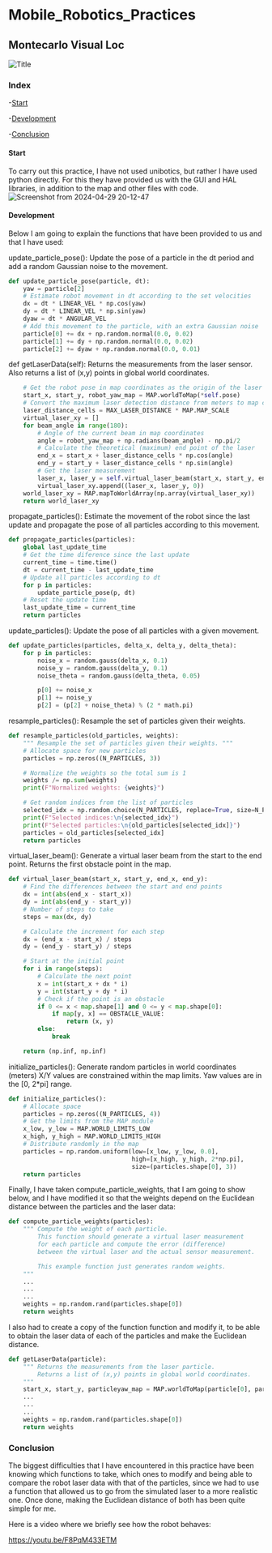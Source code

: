 # Mobile_Robotics_Practices

## Montecarlo Visual Loc

![Title](https://github.com/Ruben249/practicas_robotica_movil/assets/102288264/89ebd672-319e-44b5-accf-150b0cf97873)


### Index
-[Start](#start)

-[Development](#development)

-[Conclusion](#conclusion)


#### Start
To carry out this practice, I have not used unibotics, but rather I have used python directly. For this they have provided us with the GUI and HAL libraries, in addition to the map and other files with code.
![Screenshot from 2024-04-29 20-12-47](https://github.com/Ruben249/practicas_robotica_movil/assets/102288264/977f1416-91a8-4016-a2b8-25373c8b0d67)

#### Development
Below I am going to explain the functions that have been provided to us and that I have used:

update_particle_pose(): Update the pose of a particle in the dt period and add a random Gaussian noise to the movement.
```python
def update_particle_pose(particle, dt):
    yaw = particle[2]
    # Estimate robot movement in dt according to the set velocities
    dx = dt * LINEAR_VEL * np.cos(yaw)
    dy = dt * LINEAR_VEL * np.sin(yaw)
    dyaw = dt * ANGULAR_VEL
    # Add this movement to the particle, with an extra Gaussian noise
    particle[0] += dx + np.random.normal(0.0, 0.02)
    particle[1] += dy + np.random.normal(0.0, 0.02)
    particle[2] += dyaw + np.random.normal(0.0, 0.01)
```

def getLaserData(self): Returns the measurements from the laser sensor. Also returns a list of (x,y) points in global world coordinates.
```python
    # Get the robot pose in map coordinates as the origin of the laser
    start_x, start_y, robot_yaw_map = MAP.worldToMap(*self.pose)
    # Convert the maximum laser detection distance from meters to map cells
    laser_distance_cells = MAX_LASER_DISTANCE * MAP.MAP_SCALE
    virtual_laser_xy = []
    for beam_angle in range(180):
        # Angle of the current beam in map coordinates
        angle = robot_yaw_map + np.radians(beam_angle) - np.pi/2
        # Calculate the theoretical (maximum) end point of the laser
        end_x = start_x + laser_distance_cells * np.cos(angle)
        end_y = start_y + laser_distance_cells * np.sin(angle)
        # Get the laser measurement
        laser_x, laser_y = self.virtual_laser_beam(start_x, start_y, end_x, end_y)
        virtual_laser_xy.append((laser_x, laser_y, 0))
    world_laser_xy = MAP.mapToWorldArray(np.array(virtual_laser_xy))
    return world_laser_xy
```

propagate_particles(): Estimate the movement of the robot since the last update and propagate the pose of all particles according to this movement.
```python
def propagate_particles(particles):
    global last_update_time
    # Get the time diference since the last update
    current_time = time.time()
    dt = current_time - last_update_time
    # Update all particles according to dt
    for p in particles:
        update_particle_pose(p, dt)
    # Reset the update time
    last_update_time = current_time
    return particles
```

update_particles(): Update the pose of all particles with a given movement.
```python
def update_particles(particles, delta_x, delta_y, delta_theta):
    for p in particles:
        noise_x = random.gauss(delta_x, 0.1)
        noise_y = random.gauss(delta_y, 0.1)
        noise_theta = random.gauss(delta_theta, 0.05)

        p[0] += noise_x
        p[1] += noise_y
        p[2] = (p[2] + noise_theta) % (2 * math.pi)
```

resample_particles(): Resample the set of particles given their weights.
```python
def resample_particles(old_particles, weights):
    """ Resample the set of particles given their weights. """
    # Allocate space for new particles
    particles = np.zeros((N_PARTICLES, 3))

    # Normalize the weights so the total sum is 1
    weights /= np.sum(weights)
    print(F"Normalized weights: {weights}")

    # Get random indices from the list of particles
    selected_idx = np.random.choice(N_PARTICLES, replace=True, size=N_PARTICLES, p=weights)
    print(F"Selected indices:\n{selected_idx}")
    print(F"Selected particles:\n{old_particles[selected_idx]}")
    particles = old_particles[selected_idx]
    return particles
```

virtual_laser_beam(): Generate a virtual laser beam from the start to the end point. Returns the first obstacle point in the map.
```python
def virtual_laser_beam(start_x, start_y, end_x, end_y):
    # Find the differences between the start and end points
    dx = int(abs(end_x - start_x))
    dy = int(abs(end_y - start_y))
    # Number of steps to take
    steps = max(dx, dy)

    # Calculate the increment for each step
    dx = (end_x - start_x) / steps
    dy = (end_y - start_y) / steps

    # Start at the initial point
    for i in range(steps):
        # Calculate the next point
        x = int(start_x + dx * i)
        y = int(start_y + dy * i)
        # Check if the point is an obstacle
        if 0 <= x < map.shape[1] and 0 <= y < map.shape[0]:
            if map[y, x] == OBSTACLE_VALUE:
                return (x, y)
        else:
            break

    return (np.inf, np.inf)
```
initialize_particles(): Generate random particles in world coordinates (meters) X/Y values are constrained within the map limits.
Yaw values are in the [0, 2*pi] range.
```python
def initialize_particles():
    # Allocate space
    particles = np.zeros((N_PARTICLES, 4))
    # Get the limits from the MAP module
    x_low, y_low = MAP.WORLD_LIMITS_LOW
    x_high, y_high = MAP.WORLD_LIMITS_HIGH
    # Distribute randomly in the map
    particles = np.random.uniform(low=[x_low, y_low, 0.0],
                                  high=[x_high, y_high, 2*np.pi],
                                  size=(particles.shape[0], 3))
    return particles
```
Finally, I have taken compute_particle_weights, that I am going to show below, and I have modified it so that the weights depend on the Euclidean distance between the particles and the laser data:
```python
def compute_particle_weights(particles):
    """ Compute the weight of each particle.
        This function should generate a virtual laser measurement
        for each particle and compute the error (difference)
        between the virtual laser and the actual sensor measurement.

        This example function just generates random weights.
    """
    ...
    ...
    ...
    weights = np.random.rand(particles.shape[0])
    return weights
```

I also had to create a copy of the function function and modify it, to be able to obtain the laser data of each of the particles and make the Euclidean distance.
```python
def getLaserData(particle):
    """ Returns the measurements from the laser particle.
        Returns a list of (x,y) points in global world coordinates.
    """
    start_x, start_y, particleyaw_map = MAP.worldToMap(particle[0], particle[1], particle[2])
    ...
    ...
    ...
    weights = np.random.rand(particles.shape[0])
    return weights
```

### Conclusion
The biggest difficulties that I have encountered in this practice have been knowing which functions to take, which ones to modify and being able to compare the robot laser data with that of the particles, since we had to use a function that allowed us to go from the simulated laser to a more realistic one. Once done, making the Euclidean distance of both has been quite simple for me.

Here is a video where we briefly see how the robot behaves:

https://youtu.be/F8PqM433ETM
